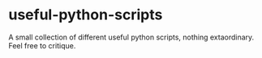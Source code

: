 useful-python-scripts
=====================

A small collection of different useful python scripts, nothing extaordinary. Feel free to critique.
